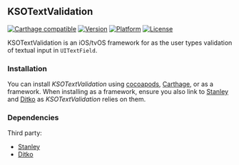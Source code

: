 ## KSOTextValidation

[![Carthage compatible](https://img.shields.io/badge/Carthage-compatible-4BC51D.svg?style=flat)](https://github.com/Carthage/Carthage)
[![Version](http://img.shields.io/cocoapods/v/KSOTextValidation.svg)](http://cocoapods.org/?q=KSOTextValidation)
[![Platform](http://img.shields.io/cocoapods/p/KSOTextValidation.svg)]()
[![License](http://img.shields.io/cocoapods/l/KSOTextValidation.svg)](https://github.com/Kosoku/KSOTextValidation/blob/master/license.txt)

KSOTextValidation is an iOS/tvOS framework for as the user types validation of textual input in `UITextField`.

### Installation

You can install *KSOTextValidation* using [cocoapods](https://cocoapods.org/), [Carthage](https://github.com/Carthage/Carthage), or as a framework. When installing as a framework, ensure you also link to [Stanley](https://github.com/Kosoku/Stanley) and [Ditko](https://github.com/Kosoku/Ditko) as *KSOTextValidation* relies on them.

### Dependencies

Third party:

- [Stanley](https://github.com/Kosoku/Stanley)
- [Ditko](https://github.com/Kosoku/Ditko)